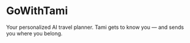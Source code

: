 # GoWithTami
Your personalized AI travel planner. Tami gets to know you — and sends you where you belong.
